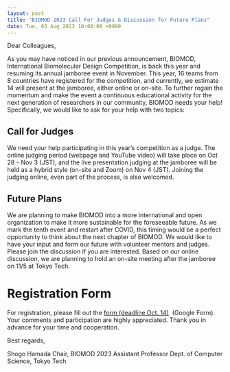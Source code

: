 ```yaml
---
layout: post
title: "BIOMOD 2023 Call For Judges & Discussion for Future Plans"
date: Tue, 03 Aug 2023 10:00:00 +0900
---
```


Dear Colleagues,

As you may have noticed in our previous announcement, BIOMOD, International Biomolecular Design Competition, is back this year and resuming its annual jamboree event in November. This year, 16 teams from 8 countries have registered for the competition, and currently, we estimate 14 will present at the jamboree, either online or on-site.
To further regain the momentum and make the event a continuous educational activity for the next generation of researchers in our community, BIOMOD needs your help! Specifically, we would like to ask for your help with two topics:

## Call for Judges
We need your help participating in this year’s competition as a judge. The online judging period (webpage and YouTube video) will take place on Oct 28 – Nov 3 (JST), and the live presentation judging at the jamboree will be held as a hybrid style (on-site and Zoom) on Nov 4 (JST). Joining the judging online, even part of the process, is also welcomed.

## Future Plans
We are planning to make BIOMOD into a more international and open organization to make it more sustainable for the foreseeable future. As we mark the tenth event and restart after COVID, this timing would be a perfect opportunity to think about the next chapter of BIOMOD. We would like to have your input and form our future with volunteer mentors and judges. Please join the discussion if you are interested. Based on our online discussion, we are planning to hold an on-site meeting after the jamboree on 11/5 at Tokyo Tech.

# Registration Form
For registration, please fill out the [form (deadline Oct. 14)](https://forms.gle/ED2YgEVuZDcJSCPe7)
 (Google Form).
Your comments and participation are highly appreciated.
Thank you in advance for your time and cooperation.



Best regards,

Shogo Hamada
Chair, BIOMOD 2023
Assistant Professor
Dept. of Computer Science, Tokyo Tech
